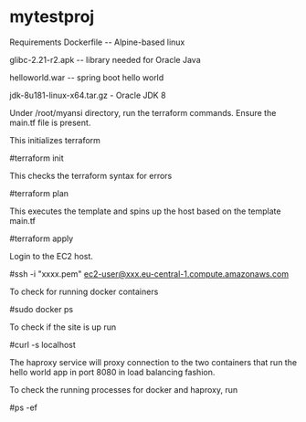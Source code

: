 # mytestproj
Requirements
Dockerfile -- Alpine-based linux

glibc-2.21-r2.apk -- library needed for Oracle Java

helloworld.war -- spring boot hello world 

jdk-8u181-linux-x64.tar.gz - Oracle JDK 8

Under /root/myansi directory, run the terraform commands. Ensure the main.tf file is present.

This initializes terraform 

#terraform init

This checks the terraform syntax for errors 

#terraform plan

This executes the template and spins up the host based on the template main.tf

#terraform apply

Login to the EC2 host.

#ssh -i "xxxx.pem" ec2-user@xxx.eu-central-1.compute.amazonaws.com

To check for running docker containers

#sudo docker ps

To check if the site is up run 

#curl -s localhost

The haproxy service will proxy connection to the two containers that run the hello world app in port 8080 in load balancing fashion.

To check the running processes for docker and haproxy, run

#ps -ef


